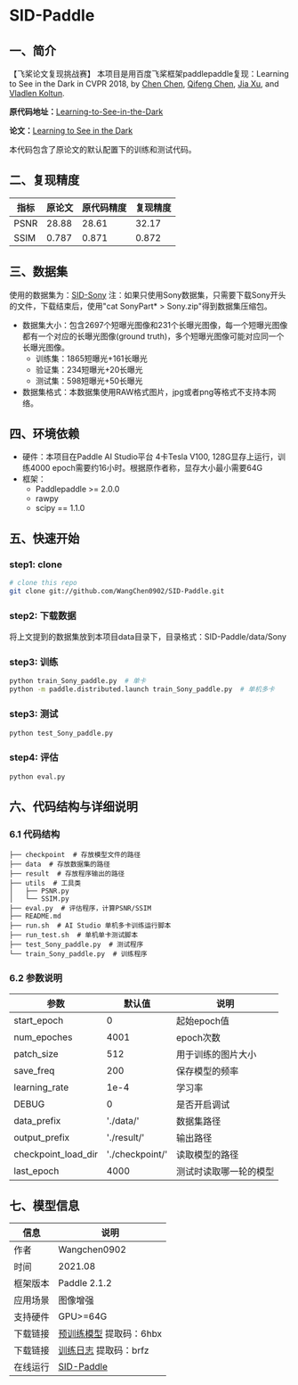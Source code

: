 # SID-Paddle

## 一、简介
【飞桨论文复现挑战赛】
本项目是用百度飞桨框架paddlepaddle复现：Learning to See in the Dark in CVPR 2018, by [Chen Chen](http://cchen156.github.io/), [Qifeng Chen](http://cqf.io/), [Jia Xu](http://pages.cs.wisc.edu/~jiaxu/), and [Vladlen Koltun](http://vladlen.info/).
  
**原代码地址：**[Learning-to-See-in-the-Dark](http://cchen156.github.io/SID.html)

**论文：**[Learning to See in the Dark ](http://cchen156.github.io/paper/18CVPR_SID.pdf)

本代码包含了原论文的默认配置下的训练和测试代码。

## 二、复现精度

| 指标 | 原论文 | 原代码精度 | 复现精度 |
| --- | --- | --- | --- |
| PSNR | 28.88 | 28.61 | 32.17 |
| SSIM | 0.787 | 0.871 | 0.872 |

## 三、数据集
使用的数据集为：[SID-Sony](https://pan.baidu.com/s/1fk8EibhBe_M1qG0ax9LQZA#list/path=%2F)
注：如果只使用Sony数据集，只需要下载Sony开头的文件，下载结束后，使用"cat SonyPart* > Sony.zip"得到数据集压缩包。

- 数据集大小：包含2697个短曝光图像和231个长曝光图像，每一个短曝光图像都有一个对应的长曝光图像(ground truth)，多个短曝光图像可能对应同一个长曝光图像。
  - 训练集：1865短曝光+161长曝光
  - 验证集：234短曝光+20长曝光
  - 测试集：598短曝光+50长曝光
- 数据集格式：本数据集使用RAW格式图片，jpg或者png等格式不支持本网络。

## 四、环境依赖
- 硬件：本项目在Paddle AI Studio平台 4卡Tesla V100, 128G显存上运行，训练4000 epoch需要约16小时。根据原作者称，显存大小最小需要64G
- 框架：
  - Paddlepaddle >= 2.0.0
  - rawpy
  - scipy == 1.1.0

## 五、快速开始

### step1: clone

```bash
# clone this repo
git clone git://github.com/WangChen0902/SID-Paddle.git
```

### step2: 下载数据

将上文提到的数据集放到本项目data目录下，目录格式：SID-Paddle/data/Sony

### step3: 训练

```bash
python train_Sony_paddle.py  # 单卡
python -m paddle.distributed.launch train_Sony_paddle.py  # 单机多卡
```


### step3: 测试

```bash
python test_Sony_paddle.py
```

### step4: 评估

```bash
python eval.py
```

## 六、代码结构与详细说明

### 6.1 代码结构

```
├── checkpoint  # 存放模型文件的路径
├── data  # 存放数据集的路径
├── result  # 存放程序输出的路径
├── utils  # 工具类
│   ├── PSNR.py
│   └── SSIM.py
├── eval.py  # 评估程序，计算PSNR/SSIM
├── README.md
├── run.sh  # AI Studio 单机多卡训练运行脚本
├── run_test.sh  # 单机单卡测试脚本
├── test_Sony_paddle.py  # 测试程序
└── train_Sony_paddle.py  # 训练程序
```

### 6.2 参数说明

|  参数   | 默认值  | 说明 |
|  ----  |  ----  |  ----  |
| start_epoch | 0 | 起始epoch值 |
| num_epoches | 4001 | epoch次数 |
| patch_size | 512 | 用于训练的图片大小 |
| save_freq | 200 | 保存模型的频率 |
| learning_rate | 1e-4 | 学习率 |
| DEBUG | 0 | 是否开启调试 |
| data_prefix | './data/' | 数据集路径 |
| output_prefix | './result/' | 输出路径 |
| checkpoint_load_dir | './checkpoint/' | 读取模型的路径 |
| last_epoch | 4000 | 测试时读取哪一轮的模型 |

## 七、模型信息

|  信息   |  说明 |
|  ----  |  ----  |
| 作者 | Wangchen0902 |
| 时间 | 2021.08 |
| 框架版本 | Paddle 2.1.2 |
| 应用场景 | 图像增强 |
| 支持硬件 | GPU>=64G |
| 下载链接 | [预训练模型](https://pan.baidu.com/s/1FF1K3lbsTT24tY91qIUZWg) 提取码：6hbx |
| 下载链接 | [训练日志](https://pan.baidu.com/s/1q7HvQVRwZxoGQHon_tO2YA) 提取码：brfz |
| 在线运行 | [SID-Paddle](https://aistudio.baidu.com/aistudio/projectdetail/2275443) |
